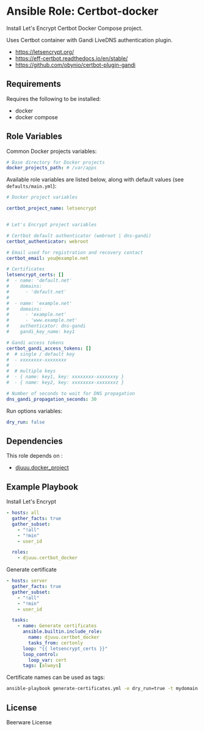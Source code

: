 Ansible Role: Certbot-docker
============================

Install Let's Encrypt Certbot Docker Compose project.

Uses Certbot container with Gandi LiveDNS authentication plugin.

- https://letsencrypt.org/
- https://eff-certbot.readthedocs.io/en/stable/
- https://github.com/obynio/certbot-plugin-gandi

Requirements
------------

Requires the following to be installed:
- docker
- docker compose

Role Variables
--------------

Common Docker projects variables:

```yaml
# Base directory for Docker projects
docker_projects_path: # /var/apps
```

Available role variables are listed below, along with default values (see `defaults/main.yml`):

```yaml
# Docker project variables

certbot_project_name: letsencrypt


# Let's Encrypt project variables

# Certbot default authenticator (webroot | dns-gandi)
certbot_authenticator: webroot

# Email used for registration and recovery contact
certbot_email: you@example.net

# Certificates
letsencrypt_certs: []
#  - name: 'default.net'
#    domains:
#      - 'default.net'
#
#  - name: 'example.net'
#    domains:
#      - 'example.net'
#      - 'www.example.net'
#    authenticator: dns-gandi
#    gandi_key_name: key1

# Gandi access tokens
certbot_gandi_access_tokens: []
#  # single / default key
#  - xxxxxxxx-xxxxxxxx
#
#  # multiple keys
#  - { name: key1, key: xxxxxxxx-xxxxxxxy }
#  - { name: key2, key: xxxxxxxx-xxxxxxxz }

# Number of seconds to wait for DNS propagation
dns_gandi_propagation_seconds: 30
```

Run options variables:

```yaml
dry_run: false
```

Dependencies
------------

This role depends on :
- [djuuu.docker_project](https://github.com/Djuuu/ansible-role-docker-project)

Example Playbook
----------------

Install Let's Encrypt

```yaml
- hosts: all
  gather_facts: true
  gather_subset:
    - "!all"
    - "!min"
    - user_id

  roles:
    - djuuu.certbot_docker
```

Generate certificate

```yaml
- hosts: server
  gather_facts: true
  gather_subset:
    - "!all"
    - "!min"
    - user_id

  tasks:
    - name: Generate certificates
      ansible.builtin.include_role:
        name: djuuu.certbot_docker
        tasks_from: certonly
      loop: "{{ letsencrypt_certs }}"
      loop_control:
        loop_var: cert
      tags: [always]
```

Certificate names can be used as tags:
```bash
ansible-playbook generate-certificates.yml -e dry_run=true -t mydomain.net
```

License
-------

Beerware License
